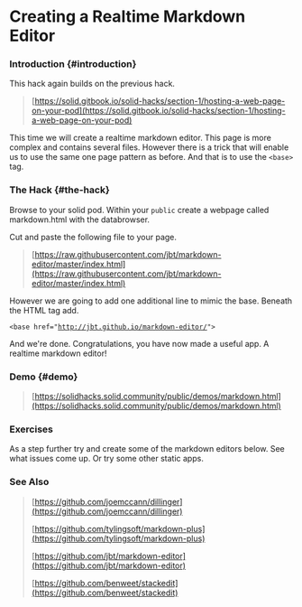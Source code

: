 # Creating a Realtime Markdown Editor

### Introduction {#introduction}

This hack again builds on the previous hack.

> [https://solid.gitbook.io/solid-hacks/section-1/hosting-a-web-page-on-your-pod](https://solid.gitbook.io/solid-hacks/section-1/hosting-a-web-page-on-your-pod)

This time we will create a realtime markdown editor.  This page is more complex and contains several files.  However there is a trick that will enable us to use the same one page pattern as before.  And that is to use the `<base>` tag.

### The Hack {#the-hack}

Browse to your solid pod.  Within your `public` create a webpage called markdown.html with the databrowser.

Cut and paste the following file to your page. 

> [https://raw.githubusercontent.com/jbt/markdown-editor/master/index.html](https://raw.githubusercontent.com/jbt/markdown-editor/master/index.html)

However we are going to add one additional line to mimic the base.  Beneath the HTML tag add.

`<base href="`[`http://jbt.github.io/markdown-editor/`](http://jbt.github.io/markdown-editor/)`">`

And we're done.  Congratulations, you have now made a useful app.  A realtime markdown editor!

### Demo {#demo}

> [https://solidhacks.solid.community/public/demos/markdown.html](https://solidhacks.solid.community/public/demos/markdown.html)

### Exercises

As a step further try and create some of the markdown editors below.  See what issues come up.  Or try some other static apps.

### See Also

> [https://github.com/joemccann/dillinger](https://github.com/joemccann/dillinger)
>
> [https://github.com/tylingsoft/markdown-plus](https://github.com/tylingsoft/markdown-plus)
>
> [https://github.com/jbt/markdown-editor](https://github.com/jbt/markdown-editor)
>
> [https://github.com/benweet/stackedit](https://github.com/benweet/stackedit)

